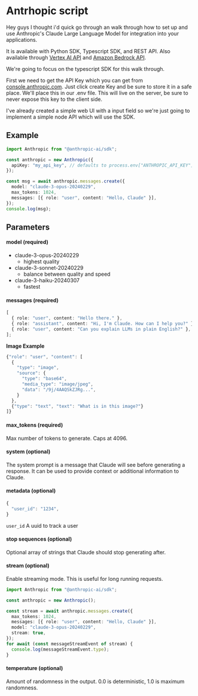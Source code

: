 # Antrhopic script

Hey guys I thought i'd quick go through an walk through how to set up and use Anthropic's Claude Large Language Model for integration into your applications.

It is available with Python SDK, Typescript SDK, and REST API.
Also available through [Vertex AI API](https://docs.anthropic.com/claude/reference/claude-on-vertex-ai) and [Amazon Bedrock API](https://docs.anthropic.com/claude/reference/claude-on-amazon-bedrock).

We're going to focus on the typescript SDK for this walk through.

First we need to get the API Key which you can get from [console.anthropic.com](https://console.anthropic.com/dashboard). Just click create Key and be sure to store it in a safe place. We'll place this in our .env file. This will live on the server, be sure to never expose this key to the client side.

I've already created a simple web UI with a input field so we're just going to implement a simple node API which will use the SDK.

## Example

```typescript
import Anthropic from "@anthropic-ai/sdk";

const anthropic = new Anthropic({
  apiKey: "my_api_key", // defaults to process.env["ANTHROPIC_API_KEY"]
});

const msg = await anthropic.messages.create({
  model: "claude-3-opus-20240229",
  max_tokens: 1024,
  messages: [{ role: "user", content: "Hello, Claude" }],
});
console.log(msg);
```

## Parameters

#### model (required)

- claude-3-opus-20240229
  - highest quality
- claude-3-sonnet-20240229
  - balance between quality and speed
- claude-3-haiku-20240307
  - fastest

#### messages (required)

```typescript
[
  { role: "user", content: "Hello there." },
  { role: "assistant", content: "Hi, I'm Claude. How can I help you?" },
  { role: "user", content: "Can you explain LLMs in plain English?" },
];
```

**Image Example**

```typescript
{"role": "user", "content": [
  {
    "type": "image",
    "source": {
      "type": "base64",
      "media_type": "image/jpeg",
      "data": "/9j/4AAQSkZJRg...",
    }
  },
  {"type": "text", "text": "What is in this image?"}
]}
```

#### max_tokens (required)

Max number of tokens to generate. Caps at 4096.

#### system (optional)

The system prompt is a message that Claude will see before generating a response. It can be used to provide context or additional information to Claude.

#### metadata (optional)

```typescript
{
  "user_id": "1234",
}
```

`user_id` A uuid to track a user

#### stop sequences (optional)

Optional array of strings that Claude should stop generating after.

#### stream (optional)

Enable streaming mode. This is useful for long running requests.

```typescript
import Anthropic from "@anthropic-ai/sdk";

const anthropic = new Anthropic();

const stream = await anthropic.messages.create({
  max_tokens: 1024,
  messages: [{ role: "user", content: "Hello, Claude" }],
  model: "claude-3-opus-20240229",
  stream: true,
});
for await (const messageStreamEvent of stream) {
  console.log(messageStreamEvent.type);
}
```

#### temperature (optional)

Amount of randomness in the output. 0.0 is deterministic, 1.0 is maximum randomness.
